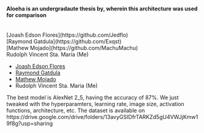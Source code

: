 <h4>Aloeha is an undergradaute thesis by, wherein this architecture was used for comparison</h4>
 <br>
[Joash Edson Flores](https://github.com/Jedflo)
   <br>
[Raymond Gatdula](https://github.com/Exqst)
   <br>
[Mathew Mojado](https://github.com/MachuMachu)
   <br>
Rudolph Vincent Sta. Maria (Me)
   <br>
   
   <ul>
 <li><a href="https://github.com/Jedflo">Joash Edson Flores</a></li>
 <li><a href="https://github.com/Exqst">Raymond Gatdula</a></li>
 <li><a href="https://github.com/MachuMachu">Mathew Mojado</a></li>
 <li>Rudolph Vincent Sta. Maria (Me)</li>
  </ul>
<p>
The best model is AlexNet 2_5, having the accuracy of 87%. We just tweaked with the hyperparamters, learning rate, image size, activation functions, architecture, etc. The dataset is available on https://drive.google.com/drive/folders/13avyGSIDfrTARKZd5gU4VWJjKmw19f8g?usp=sharing
<p>
